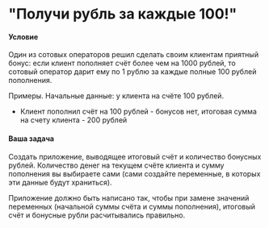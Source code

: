 # "Получи рубль за каждые 100!"

#### Условие
Один из сотовых операторов решил сделать своим клиентам приятный бонус: если клиент пополняет счёт более чем на 1000 рублей, то сотовый оператор дарит ему по 1 рублю за каждые полные 100 рублей пополнения.

Примеры. Начальные данные: у клиента на счёте 100 рублей.

 - Клиент пополнил счёт на 100 рублей - бонусов нет, итоговая сумма на счету клиента - 200 рублей
 
#### Ваша задача
Создать приложение, выводящее итоговый счёт и количество бонусных рублей. Количество денег на текущем счёте клиента и сумму пополнения вы выбираете сами (сами создайте переменные, в которых эти данные будут храниться).

Приложение должно быть написано так, чтобы при замене значений переменных (начальной суммы счёта и суммы пополнения), итоговый счёт и бонусные рубли расчитывались правильно.
